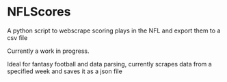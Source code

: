 # NFLScores
A python script to webscrape scoring plays in the NFL and export them to a csv file

Currently a work in progress.

Ideal for fantasy football and data parsing, currently scrapes data from a specified week and saves it as a json file
